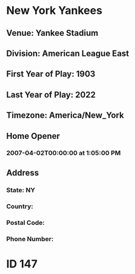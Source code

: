 # New York Yankees
## Venue: Yankee Stadium
## Division: American League East
## First Year of Play: 1903
## Last Year of Play: 2022
## Timezone: America/New_York
## Home Opener
### 2007-04-02T00:00:00 at 1:05:00 PM
## Address
### 
### State: NY
### Country: 
### Postal Code: 
### Phone Number: 
# ID 147
